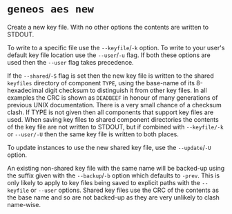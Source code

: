 # `geneos aes new`

Create a new key file. With no other options the contents are written to STDOUT.

To write to a specific file use the `--keyfile`/`-k` option. To write to your user's default key file location use the `--user`/`-u` flag. If both these options are used then the `--user` flag takes precedence.

If the `--shared`/`-S` flag is set then the new key file is written to the shared `keyfiles` directory of component `TYPE`, using the base-name of its 8-hexadecimal digit checksum to distinguish it from other key files. In all examples the CRC is shown as `DEADBEEF` in honour of many generations of previous UNIX documentation. There is a very small chance of a checksum clash. If TYPE is not given then all components that support key files are used. When saving key files to shared component directories the contents of the key file are not written to STDOUT, but if combined with `--keyfile/-k` or `--user/-U` then the same key file is written to both places.

To update instances to use the new shared key file, use the `--update`/`-U` option.

An existing non-shared key file with the same name will be backed-up using the suffix given with the `--backup`/`-b` option which defaults to `-prev`. This is only likely to apply to key files being saved to explicit paths with the `--keyfile` or `--user` options. Shared key files use the CRC of the contents as the base name and so are not backed-up as they are very unlikely to clash name-wise.
